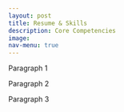 ```yaml
---
layout: post
title: Resume & Skills
description: Core Competencies
image: 
nav-menu: true
---
```


Paragraph 1

Paragraph 2

Paragraph 3

